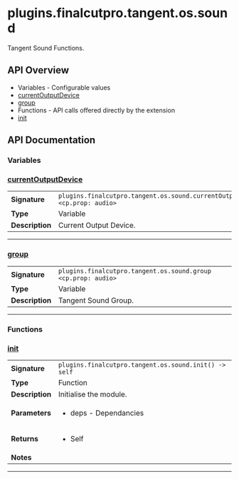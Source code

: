 # plugins.finalcutpro.tangent.os.sound

Tangent Sound Functions.

## API Overview
* Variables - Configurable values
 * [currentOutputDevice](#currentOutputDevice)
 * [group](#group)
* Functions - API calls offered directly by the extension
 * [init](#init)

## API Documentation

### Variables


### [currentOutputDevice](#currentOutputDevice)

|                                             |                                                                                     |
| --------------------------------------------|-------------------------------------------------------------------------------------|
| **Signature**                               | `plugins.finalcutpro.tangent.os.sound.currentOutputDevice <cp.prop: audio>`                                                                    |
| **Type**                                    | Variable                                                                     |
| **Description**                             | Current Output Device.                                                                     |

---

### [group](#group)

|                                             |                                                                                     |
| --------------------------------------------|-------------------------------------------------------------------------------------|
| **Signature**                               | `plugins.finalcutpro.tangent.os.sound.group <cp.prop: audio>`                                                                    |
| **Type**                                    | Variable                                                                     |
| **Description**                             | Tangent Sound Group.                                                                     |

---
### Functions


### [init](#init)

|                                             |                                                                                     |
| --------------------------------------------|-------------------------------------------------------------------------------------|
| **Signature**                               | `plugins.finalcutpro.tangent.os.sound.init() -> self`                                                                    |
| **Type**                                    | Function                                                                     |
| **Description**                             | Initialise the module.                                                                     |
| **Parameters**                              | <ul><li>deps - Dependancies</li></ul> |
| **Returns**                                 | <ul><li>Self</li></ul>          |
| **Notes**                                   | <ul></ul>                |

---
